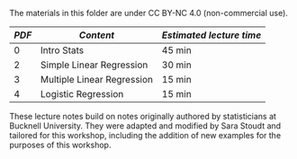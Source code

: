 The materials in this folder are under CC BY-NC 4.0 (non-commercial use).

| *PDF* | 	*Content* | *Estimated lecture time* | 
| ---------| --------------------------| --------| 
|0 | Intro Stats | 45 min| N/A |
|2 | Simple Linear Regression | 30 min | 
|3 | Multiple Linear Regression | 15 min | 
|4 | Logistic Regression | 15 min | 


These lecture notes build on notes originally authored by statisticians at Bucknell University. They were adapted and modified by Sara Stoudt and tailored for this workshop, including the addition of new examples for the purposes of this workshop.

